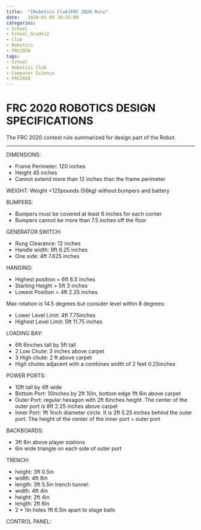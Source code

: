 ```yaml
---
title:  "[Robotics Club]FRC 2020 Rule"
date:   2020-01-08 16:25:00
categories:
- School
- School_Grade12
- Club
- Robotics
- FRC2020
tags:
- School
- Robotics Club
- Computer Science
- FRC2020
---
```

<h1>FRC 2020 ROBOTICS DESIGN SPECIFICATIONS</h1>

The FRC 2020 contest rule summarized for design part of the Robot.
<hr>

DIMENSIONS:
- Frame Perimeter: 120 inches
- Height 45 inches
- Cannot extend more than 12 inches than the frame perimeter

WEIGHT:
Weight <125pounds (56kg) without bumpers and battery

BUMPERS:
- Bumpers must be covered at least 6 inches for each corner
- Bumpers cannot be more than 7.5 inches off the floor

GENERATOR SWITCH:
- Rung Clearance: 12 inches
- Handle width: 9ft 6.25 inches
- One side: 4ft 7.625 inches

HANGING:
- Highest position = 6ft 6.5 inches
- Starting Height = 5ft 3 inches
- Lowest Position = 4ft 2.25 inches

Max rotation is 14.5 degrees but consider level within 8 degrees:
- Lower Level Limit: 4ft 7.75inches
- Highest Level Limit: 5ft 11.75 inches

LOADING BAY:
- 6ft 6inches tall by 5ft tall
- 2 Low Chute: 3 inches above carpet
- 3 High chute: 2 ft above carpet
- High chutes adjacent with a combines width of 2 feet 0.25inches

POWER PORTS:
- 10ft tall by 4ft wide
- Bottom Port: 10inches by 2ft 10in, bottom edge 1ft 6in above carpet
- Outer Port: regular hexagon with 2ft 6inches height. The center of the outer port is 8ft 2.25 inches above carpet
- Inner Port: 1ft 1inch diameter circle. It is 2ft 5.25 inches behind the outer port. The height of the center of the inner port = outer port


BACKBOARDS:
- 3ft 8in above player stations
- 6in wide triangle on each side of outer port

TRENCH:
- height: 3ft 0.5in
- width: 4ft 8in
- length: 3ft 5.5in
trench tunnel:
- width: 4ft 4in
- height: 2ft 4in
- length: 2ft 6in
- 2 * 1in holes 1ft 6.5in apart to stage balls

CONTROL PANEL:
